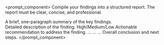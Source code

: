 <prompt_component>
  <step name="Generate Structured Report">
    <description>
      Compile your findings into a structured report.
      The report must be clear, concise, and professional.
    </description>
    <output>
      <report>
        <summary>A brief, one-paragraph summary of the key findings.</summary>
        <findings>
          <finding>
            <title>Finding 1 Title</title>
            <description>Detailed description of the finding.</description>
            <severity>High/Medium/Low</severity>
            <recommendation>Actionable recommendation to address the finding.</recommendation>
          </finding>
          <finding>
            <title>Finding 2 Title</title>
            <description>...</description>
            <severity>...</severity>
            <recommendation>...</recommendation>
          </finding>
        </findings>
        <conclusion>Overall conclusion and next steps.</conclusion>
      </report>
    </output>
  </step>
</prompt_component>